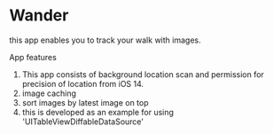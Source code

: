 # Wander
this app enables you to track your walk with images.

App features

1. This app consists of background location scan and permission for precision of location from iOS 14.
2. image caching
3. sort images by latest image on top
4. this is developed as an example for using 'UITableViewDiffableDataSource'
